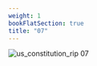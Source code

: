 ```yaml
---
weight: 1
bookFlatSection: true
title: "07"
---
```


![us_constitution_rip 07 ](../../jpg/scan0044_07.jpg)

